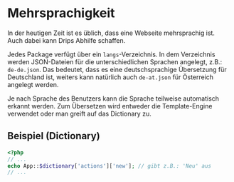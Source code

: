 # Mehrsprachigkeit

In der heutigen Zeit ist es üblich, dass eine Webseite mehrsprachig ist. Auch dabei kann Drips Abhilfe schaffen.

Jedes Package verfügt über ein `langs`-Verzeichnis. In dem Verzeichnis werden JSON-Dateien für die unterschiedlichen Sprachen angelegt, z.B.: `de-de.json`. Das bedeutet, dass es eine deutschsprachige Übersetzung für Deutschland ist, weiters kann natürlich auch `de-at.json` für Österreich angelegt werden.

Je nach Sprache des Benutzers kann die Sprache teilweise automatisch erkannt werden. Zum Übersetzen wird entweder die Template-Engine verwendet oder man greift auf das Dictionary zu.

## Beispiel (Dictionary)

```php
<?php
// ...
echo App::$dictionary['actions']['new']; // gibt z.B.: 'Neu' aus
// ...
```
